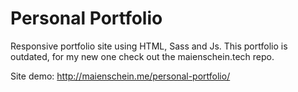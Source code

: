 # Personal Portfolio
Responsive portfolio site using HTML, Sass and Js.
This portfolio is outdated, for my new one check out the maienschein.tech repo.

Site demo: http://maienschein.me/personal-portfolio/
